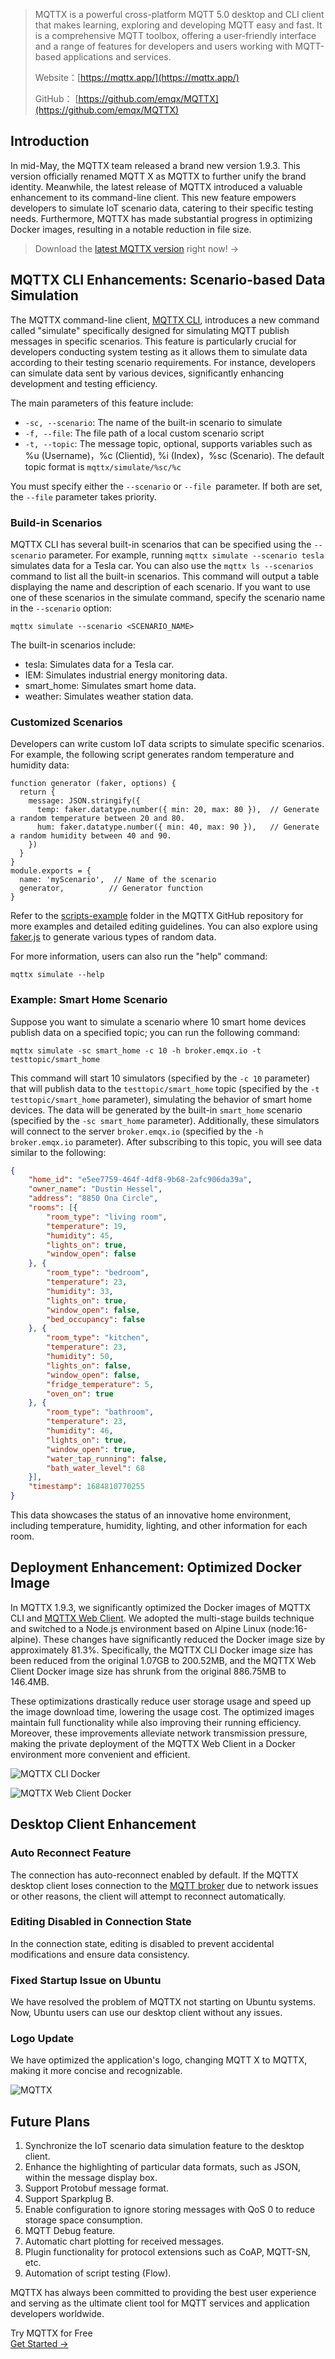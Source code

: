 > MQTTX is a powerful cross-platform MQTT 5.0 desktop and CLI client that makes learning, exploring and developing MQTT easy and fast. It is a comprehensive MQTT toolbox, offering a user-friendly interface and a range of features for developers and users working with MQTT-based applications and services.
>
> Website：[https://mqttx.app/](https://mqttx.app/) 
>
> GitHub： [https://github.com/emqx/MQTTX](https://github.com/emqx/MQTTX) 



## Introduction

In mid-May, the MQTTX team released a brand new version 1.9.3. This version officially renamed MQTT X as MQTTX to further unify the brand identity. Meanwhile, the latest release of MQTTX introduced a valuable enhancement to its command-line client. This new feature empowers developers to simulate IoT scenario data, catering to their specific testing needs. Furthermore, MQTTX has made substantial progress in optimizing Docker images, resulting in a notable reduction in file size.

> Download the [latest MQTTX version](https://github.com/emqx/MQTTX/releases/tag/v1.9.3) right now! →

## MQTTX CLI Enhancements: Scenario-based Data Simulation

The MQTTX command-line client, [MQTTX CLI](https://mqttx.app/cli), introduces a new command called "simulate" specifically designed for simulating MQTT publish messages in specific scenarios. This feature is particularly crucial for developers conducting system testing as it allows them to simulate data according to their testing scenario requirements. For instance, developers can simulate data sent by various devices, significantly enhancing development and testing efficiency. 

The main parameters of this feature include:

- `-sc, --scenario`: The name of the built-in scenario to simulate
- `-f, --file`: The file path of a local custom scenario script
- `-t, --topic`: The message topic, optional, supports variables such as %u (Username)，%c (Clientid), %i (Index)，%sc (Scenario). The default topic format is `mqttx/simulate/%sc/%c`

You must specify either the `--scenario` or `--file `parameter. If both are set, the `--file` parameter takes priority.

### Build-in Scenarios

MQTTX CLI has several built-in scenarios that can be specified using the  `--scenario` parameter. For example, running `mqttx simulate --scenario tesla` simulates data for a Tesla car. You can also use the `mqttx ls --scenarios` command to list all the built-in scenarios. This command will output a table displaying the name and description of each scenario. If you want to use one of these scenarios in the simulate command, specify the scenario name in the `--scenario` option:

```
mqttx simulate --scenario <SCENARIO_NAME>
```

The built-in scenarios include:

- tesla: Simulates data for a Tesla car.
- IEM: Simulates industrial energy monitoring data.
- smart_home: Simulates smart home data.
- weather: Simulates weather station data.

### Customized Scenarios

Developers can write custom IoT data scripts to simulate specific scenarios. For example, the following script generates random temperature and humidity data:

```
function generator (faker, options) {
  return {
    message: JSON.stringify({
      temp: faker.datatype.number({ min: 20, max: 80 }),  // Generate a random temperature between 20 and 80.
      hum: faker.datatype.number({ min: 40, max: 90 }),   // Generate a random humidity between 40 and 90.
    })
  }
}
module.exports = {
  name: 'myScenario',  // Name of the scenario
  generator,          // Generator function
}
```

Refer to the [scripts-example](https://github.com/emqx/MQTTX/tree/main/scripts-example/IoT-data-scenarios) folder in the MQTTX GitHub repository for more examples and detailed editing guidelines. You can also explore using [faker.js](https://fakerjs.dev/) to generate various types of random data.

For more information, users can also run the "help" command:

```
mqttx simulate --help
```

### Example: Smart Home Scenario

Suppose you want to simulate a scenario where 10 smart home devices publish data on a specified topic; you can run the following command:

```
mqttx simulate -sc smart_home -c 10 -h broker.emqx.io -t testtopic/smart_home
```

This command will start 10 simulators (specified by the `-c 10` parameter) that will publish data to the `testtopic/smart_home` topic (specified by the `-t testtopic/smart_home` parameter), simulating the behavior of smart home devices. The data will be generated by the built-in `smart_home` scenario (specified by the `-sc smart_home` parameter). Additionally, these simulators will connect to the server `broker.emqx.io`  (specified by the `-h broker.emqx.io` parameter). After subscribing to this topic, you will see data similar to the following:

```json
{
	"home_id": "e5ee7759-464f-4df8-9b68-2afc906da39a",
	"owner_name": "Dustin Hessel",
	"address": "8850 Ona Circle",
	"rooms": [{
		"room_type": "living room",
		"temperature": 19,
		"humidity": 45,
		"lights_on": true,
		"window_open": false
	}, {
		"room_type": "bedroom",
		"temperature": 23,
		"humidity": 33,
		"lights_on": true,
		"window_open": false,
		"bed_occupancy": false
	}, {
		"room_type": "kitchen",
		"temperature": 23,
		"humidity": 50,
		"lights_on": false,
		"window_open": false,
		"fridge_temperature": 5,
		"oven_on": true
	}, {
		"room_type": "bathroom",
		"temperature": 23,
		"humidity": 46,
		"lights_on": true,
		"window_open": true,
		"water_tap_running": false,
		"bath_water_level": 68
	}],
	"timestamp": 1684810770255
}
```

This data showcases the status of an innovative home environment, including temperature, humidity, lighting, and other information for each room.

## Deployment Enhancement: Optimized Docker Image

In MQTTX 1.9.3, we significantly optimized the Docker images of MQTTX CLI and [MQTTX Web Client](http://www.emqx.io/online-mqtt-client). We adopted the multi-stage builds technique and switched to a Node.js environment based on Alpine Linux (node:16-alpine). These changes have significantly reduced the Docker image size by approximately 81.3%. Specifically, the MQTTX CLI Docker image size has been reduced from the original 1.07GB to 200.52MB, and the MQTTX Web Client Docker image size has shrunk from the original 886.75MB to 146.4MB.

These optimizations drastically reduce user storage usage and speed up the image download time, lowering the usage cost. The optimized images maintain full functionality while also improving their running efficiency. Moreover, these improvements alleviate network transmission pressure, making the private deployment of the MQTTX Web Client in a Docker environment more convenient and efficient.

![MQTTX CLI Docker](https://assets.emqx.com/images/edb85e5ba132bef570e11e1d96922da8.png)

![MQTTX Web Client Docker](https://assets.emqx.com/images/d298063bd058efd0b0082bf1c3253d20.png)

## Desktop Client Enhancement

### Auto Reconnect Feature

The connection has auto-reconnect enabled by default. If the MQTTX desktop client loses connection to the [MQTT broker](https://www.emqx.io/) due to network issues or other reasons, the client will attempt to reconnect automatically.

### Editing Disabled in Connection State

In the connection state, editing is disabled to prevent accidental modifications and ensure data consistency.

### Fixed Startup Issue on Ubuntu

We have resolved the problem of MQTTX not starting on Ubuntu systems. Now, Ubuntu users can use our desktop client without any issues.

### Logo Update

We have optimized the application's logo, changing MQTT X to MQTTX, making it more concise and recognizable.

![MQTTX](https://assets.emqx.com/images/f849ef91f21ca2fc6386874edcdfc49b.png)

## Future Plans

1. Synchronize the IoT scenario data simulation feature to the desktop client.
2. Enhance the highlighting of particular data formats, such as JSON, within the message display box.
3. Support Protobuf message format.
4. Support Sparkplug B.
5. Enable configuration to ignore storing messages with QoS 0 to reduce storage space consumption.
6. MQTT Debug feature.
7. Automatic chart plotting for received messages.
8. Plugin functionality for protocol extensions such as CoAP, MQTT-SN, etc.
9. Automation of script testing (Flow).

MQTTX has always been committed to providing the best user experience and serving as the ultimate client tool for MQTT services and application developers worldwide.


<section class="promotion">
    <div>
        Try MQTTX for Free
    </div>
    <a href="https://www.emqx.com/en/try?product=MQTTX" class="button is-gradient px-5">Get Started →</a>
</section>
